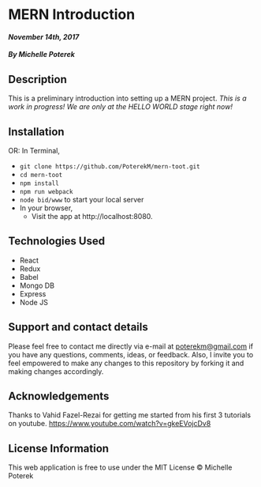 # MERN Introduction
#### _November 14th, 2017_
_**By Michelle Poterek**_

## Description
This is a preliminary introduction into setting up a MERN project. _This is a work in progress! We are only at the HELLO WORLD stage right now!_

## Installation

OR:
In Terminal,
* `git clone https://github.com/PoterekM/mern-toot.git`
* `cd mern-toot`
* `npm install`
* `npm run webpack`
* `node bid/www` to start your local server
* In your browser,
  * Visit the app at http://localhost:8080.


## Technologies Used
* React
* Redux
* Babel
* Mongo DB
* Express
* Node JS


## Support and contact details
Please feel free to contact me directly via e-mail at poterekm@gmail.com if you have any questions, comments, ideas, or feedback. Also, I invite you to feel empowered to make any changes to this repository by forking it and making changes accordingly.

## Acknowledgements
Thanks to Vahid Fazel-Rezai for getting me started from his first 3 tutorials on youtube. https://www.youtube.com/watch?v=gkeEVojcDv8

## License Information
This web application is free to use under the MIT License &copy; Michelle Poterek
